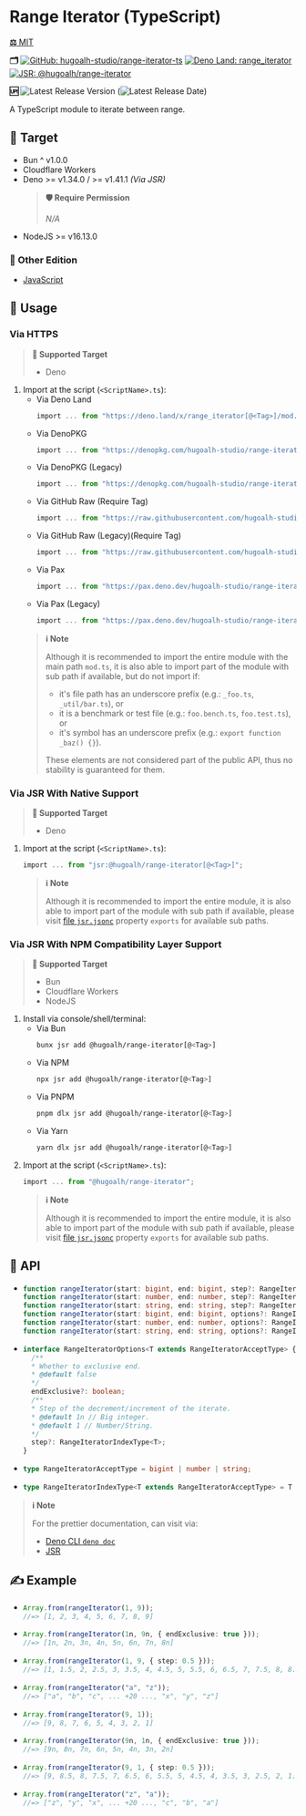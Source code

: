 # Range Iterator (TypeScript)

[**⚖️** MIT](./LICENSE.md)

**🗂️**
[![GitHub: hugoalh-studio/range-iterator-ts](https://img.shields.io/badge/hugoalh--studio/range--iterator--ts-181717?logo=github&logoColor=ffffff&style=flat "GitHub: hugoalh-studio/range-iterator-ts")](https://github.com/hugoalh-studio/range-iterator-ts)
[![Deno Land: range_iterator](https://img.shields.io/badge/range__iterator-000000?logo=deno&logoColor=ffffff&style=flat "Deno Land: range_iterator")](https://deno.land/x/range_iterator)
[![JSR: @hugoalh/range-iterator](https://img.shields.io/badge/JSR-@hugoalh/range--iterator-F7DF1E?labelColor=F7DF1E&logoColor=000000&style=flat "JSR: @hugoalh/range-iterator")](https://jsr.io/@hugoalh/range-iterator)

**🆙** ![Latest Release Version](https://img.shields.io/github/release/hugoalh-studio/range-iterator-ts?sort=semver&color=2187C0&label=&style=flat "Latest Release Version") (![Latest Release Date](https://img.shields.io/github/release-date/hugoalh-studio/range-iterator-ts?color=2187C0&label=&style=flat "Latest Release Date"))

A TypeScript module to iterate between range.

## 🎯 Target

- Bun ^ v1.0.0
- Cloudflare Workers
- Deno >= v1.34.0 / >= v1.41.1 *(Via JSR)*
  > **🛡️ Require Permission**
  >
  > *N/A*
- NodeJS >= v16.13.0

### 🔗 Other Edition

- [JavaScript](https://github.com/hugoalh-studio/range-iterator-js)

## 🔰 Usage

### Via HTTPS

> **🎯 Supported Target**
>
> - Deno

1. Import at the script (`<ScriptName>.ts`):
    - Via Deno Land
      ```ts
      import ... from "https://deno.land/x/range_iterator[@<Tag>]/mod.ts";
      ```
    - Via DenoPKG
      ```ts
      import ... from "https://denopkg.com/hugoalh-studio/range-iterator-ts[@<Tag>]/mod.ts";
      ```
    - Via DenoPKG (Legacy)
      ```ts
      import ... from "https://denopkg.com/hugoalh-studio/range-iterator-deno[@<Tag>]/mod.ts";
      ```
    - Via GitHub Raw (Require Tag)
      ```ts
      import ... from "https://raw.githubusercontent.com/hugoalh-studio/range-iterator-ts/<Tag>/mod.ts";
      ```
    - Via GitHub Raw (Legacy)(Require Tag)
      ```ts
      import ... from "https://raw.githubusercontent.com/hugoalh-studio/range-iterator-deno/<Tag>/mod.ts";
      ```
    - Via Pax
      ```ts
      import ... from "https://pax.deno.dev/hugoalh-studio/range-iterator-ts[@<Tag>]/mod.ts";
      ```
    - Via Pax (Legacy)
      ```ts
      import ... from "https://pax.deno.dev/hugoalh-studio/range-iterator-deno[@<Tag>]/mod.ts";
      ```
    > **ℹ️ Note**
    >
    > Although it is recommended to import the entire module with the main path `mod.ts`, it is also able to import part of the module with sub path if available, but do not import if:
    >
    > - it's file path has an underscore prefix (e.g.: `_foo.ts`, `_util/bar.ts`), or
    > - it is a benchmark or test file (e.g.: `foo.bench.ts`, `foo.test.ts`), or
    > - it's symbol has an underscore prefix (e.g.: `export function _baz() {}`).
    >
    > These elements are not considered part of the public API, thus no stability is guaranteed for them.

### Via JSR With Native Support

> **🎯 Supported Target**
>
> - Deno

1. Import at the script (`<ScriptName>.ts`):
    ```ts
    import ... from "jsr:@hugoalh/range-iterator[@<Tag>]";
    ```
    > **ℹ️ Note**
    >
    > Although it is recommended to import the entire module, it is also able to import part of the module with sub path if available, please visit [file `jsr.jsonc`](./jsr.jsonc) property `exports` for available sub paths.

### Via JSR With NPM Compatibility Layer Support

> **🎯 Supported Target**
>
> - Bun
> - Cloudflare Workers
> - NodeJS

1. Install via console/shell/terminal:
    - Via Bun
      ```sh
      bunx jsr add @hugoalh/range-iterator[@<Tag>]
      ```
    - Via NPM
      ```sh
      npx jsr add @hugoalh/range-iterator[@<Tag>]
      ```
    - Via PNPM
      ```sh
      pnpm dlx jsr add @hugoalh/range-iterator[@<Tag>]
      ```
    - Via Yarn
      ```sh
      yarn dlx jsr add @hugoalh/range-iterator[@<Tag>]
      ```
2. Import at the script (`<ScriptName>.ts`):
    ```ts
    import ... from "@hugoalh/range-iterator";
    ```
    > **ℹ️ Note**
    >
    > Although it is recommended to import the entire module, it is also able to import part of the module with sub path if available, please visit [file `jsr.jsonc`](./jsr.jsonc) property `exports` for available sub paths.

## 🧩 API

- ```ts
  function rangeIterator(start: bigint, end: bigint, step?: RangeIteratorOptions<bigint>["step"]): Generator<bigint>;
  function rangeIterator(start: number, end: number, step?: RangeIteratorOptions<number>["step"]): Generator<number>;
  function rangeIterator(start: string, end: string, step?: RangeIteratorOptions<string>["step"]): Generator<string>;
  function rangeIterator(start: bigint, end: bigint, options?: RangeIteratorOptions<bigint>): Generator<bigint>;
  function rangeIterator(start: number, end: number, options?: RangeIteratorOptions<number>): Generator<number>;
  function rangeIterator(start: string, end: string, options?: RangeIteratorOptions<string>): Generator<string>;
  ```
- ```ts
  interface RangeIteratorOptions<T extends RangeIteratorAcceptType> {
    /**
    * Whether to exclusive end.
    * @default false
    */
    endExclusive?: boolean;
    /**
    * Step of the decrement/increment of the iterate.
    * @default 1n // Big integer.
    * @default 1 // Number/String.
    */
    step?: RangeIteratorIndexType<T>;
  }
  ```
- ```ts
  type RangeIteratorAcceptType = bigint | number | string;
  ```
- ```ts
  type RangeIteratorIndexType<T extends RangeIteratorAcceptType> = T extends bigint ? bigint : number;
  ```

> **ℹ️ Note**
>
> For the prettier documentation, can visit via:
>
> - [Deno CLI `deno doc`](https://deno.land/manual/tools/documentation_generator)
> - [JSR](https://jsr.io/@hugoalh/range-iterator)

## ✍️ Example

- ```ts
  Array.from(rangeIterator(1, 9));
  //=> [1, 2, 3, 4, 5, 6, 7, 8, 9]
  ```
- ```ts
  Array.from(rangeIterator(1n, 9n, { endExclusive: true }));
  //=> [1n, 2n, 3n, 4n, 5n, 6n, 7n, 8n]
  ```
- ```ts
  Array.from(rangeIterator(1, 9, { step: 0.5 }));
  //=> [1, 1.5, 2, 2.5, 3, 3.5, 4, 4.5, 5, 5.5, 6, 6.5, 7, 7.5, 8, 8.5, 9]
  ```
- ```ts
  Array.from(rangeIterator("a", "z"));
  //=> ["a", "b", "c", ... +20 ..., "x", "y", "z"]
  ```
- ```ts
  Array.from(rangeIterator(9, 1));
  //=> [9, 8, 7, 6, 5, 4, 3, 2, 1]
  ```
- ```ts
  Array.from(rangeIterator(9n, 1n, { endExclusive: true }));
  //=> [9n, 8n, 7n, 6n, 5n, 4n, 3n, 2n]
  ```
- ```ts
  Array.from(rangeIterator(9, 1, { step: 0.5 }));
  //=> [9, 8.5, 8, 7.5, 7, 6.5, 6, 5.5, 5, 4.5, 4, 3.5, 3, 2.5, 2, 1.5, 1]
  ```
- ```ts
  Array.from(rangeIterator("z", "a"));
  //=> ["z", "y", "x", ... +20 ..., "c", "b", "a"]
  ```
